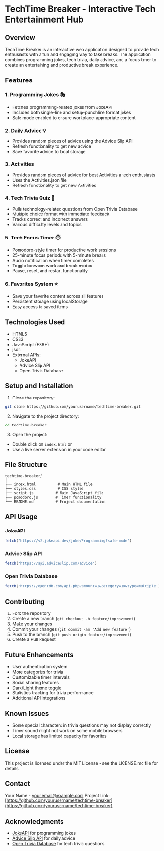 # TechTime Breaker - Interactive Tech Entertainment Hub

## Overview
TechTime Breaker is an interactive web application designed to provide tech enthusiasts with a fun and engaging way to take breaks. The application combines programming jokes, tech trivia, daily advice, and a focus timer to create an entertaining and productive break experience.

## Features

### 1. Programming Jokes 🎭
- Fetches programming-related jokes from JokeAPI
- Includes both single-line and setup-punchline format jokes
- Safe mode enabled to ensure workplace-appropriate content

### 2. Daily Advice 💡
- Provides random pieces of advice using the Advice Slip API
- Refresh functionality to get new advice
- Save favorite advice to local storage
  
### 3. Activities
- Provides random pieces of advice for best Activities a tech enthusiasts
- Uses the Activities.json file
- Refresh functionality to get new Activities

### 4. Tech Trivia Quiz 🎯
- Pulls technology-related questions from Open Trivia Database
- Multiple choice format with immediate feedback
- Tracks correct and incorrect answers
- Various difficulty levels and topics

### 5. Tech Focus Timer ⏱️
- Pomodoro-style timer for productive work sessions
- 25-minute focus periods with 5-minute breaks
- Audio notification when timer completes
- Toggle between work and break modes
- Pause, reset, and restart functionality

### 6. Favorites System ⭐
- Save your favorite content across all features
- Persistent storage using localStorage
- Easy access to saved items

## Technologies Used
- HTML5
- CSS3
- JavaScript (ES6+)
- json
- External APIs:
  - JokeAPI
  - Advice Slip API
  - Open Trivia Database

## Setup and Installation

1. Clone the repository:
```bash
git clone https://github.com/yourusername/techtime-breaker.git
```

2. Navigate to the project directory:
```bash
cd techtime-breaker
```

3. Open the project:
- Double click on `index.html` or
- Use a live server extension in your code editor

## File Structure
```
techtime-breaker/
│
├── index.html          # Main HTML file
├── styles.css          # CSS styles
├── script.js          # Main JavaScript file
├── pomodoro.js        # Timer functionality
└── README.md          # Project documentation
```

## API Usage

### JokeAPI
```javascript
fetch('https://v2.jokeapi.dev/joke/Programming?safe-mode')
```

### Advice Slip API
```javascript
fetch('https://api.adviceslip.com/advice')
```

### Open Trivia Database
```javascript
fetch('https://opentdb.com/api.php?amount=1&category=18&type=multiple')
```

## Contributing
1. Fork the repository
2. Create a new branch (`git checkout -b feature/improvement`)
3. Make your changes
4. Commit your changes (`git commit -am 'Add new feature'`)
5. Push to the branch (`git push origin feature/improvement`)
6. Create a Pull Request

## Future Enhancements
- User authentication system
- More categories for trivia
- Customizable timer intervals
- Social sharing features
- Dark/Light theme toggle
- Statistics tracking for trivia performance
- Additional API integrations

## Known Issues
- Some special characters in trivia questions may not display correctly
- Timer sound might not work on some mobile browsers
- Local storage has limited capacity for favorites

## License
This project is licensed under the MIT License - see the LICENSE.md file for details

## Contact
Your Name - [your.email@example.com](mailto:your.email@example.com)
Project Link: [https://github.com/yourusername/techtime-breaker](https://github.com/yourusername/techtime-breaker)

## Acknowledgments
- [JokeAPI](https://jokeapi.dev/) for programming jokes
- [Advice Slip API](https://api.adviceslip.com/) for daily advice
- [Open Trivia Database](https://opentdb.com/) for tech trivia questions

